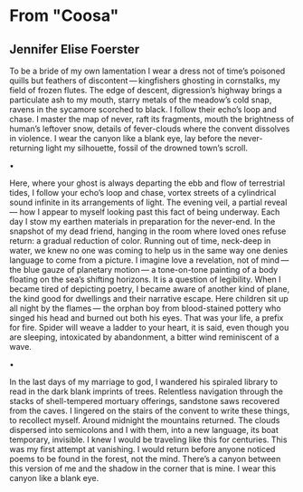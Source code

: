 # From "Coosa"
## Jennifer Elise Foerster
To be a bride of my own lamentation
I wear a dress not of time’s poisoned quills
but feathers of discontent — kingfishers
ghosting in cornstalks, my field of frozen flutes.
The edge of descent, digression’s highway
brings a particulate ash to my mouth,
starry metals of the meadow’s cold snap,
ravens in the sycamore scorched to black.
I follow their echo’s loop and chase.
I master the map of never, raft
its fragments, mouth the brightness of human’s
leftover snow, details of fever-clouds
where the convent dissolves in violence.
I wear the canyon like a blank eye,
lay before the never-returning light
my silhouette, fossil of the drowned town’s scroll.

•

Here, where your ghost is always departing
the ebb and flow of terrestrial tides,
I follow your echo’s loop and chase,
vortex streets of a cylindrical sound
infinite in its arrangements of light.
The evening veil, a partial reveal —
how I appear to myself looking past
this fact of being underway. Each day
I stow my earthen materials
in preparation for the never-end.
In the snapshot of my dead friend, hanging
in the room where loved ones refuse return:
a gradual reduction of color.
Running out of time, neck-deep in water,
we knew no one was coming to help us
in the same way one denies language
to come from a picture. I imagine
love a revelation, not of mind —
the blue gauze of planetary motion —
a tone-on-tone painting of a body
floating on the sea’s shifting horizons.
It is a question of legibility.
When I became tired of depicting
poetry, I became aware of
another kind of plane, the kind
good for dwellings and their narrative escape.
Here children sit up all night by the flames —
the orphan boy from blood-stained pottery
who singed his head and burned out both his eyes.
That was your life, a prefix for fire.
Spider will weave a ladder to your heart,
it is said, even though you are sleeping,
intoxicated by abandonment,
a bitter wind reminiscent of a wave.

•

In the last days of my marriage to god,
I wandered his spiraled library
to read in the dark blank imprints of trees.
Relentless navigation through the stacks
of shell-tempered mortuary offerings,
sandstone saws recovered from the caves.
I lingered on the stairs of the convent
to write these things, to recollect myself.
Around midnight the mountains returned.
The clouds dispersed into semicolons
and I with them, into a new language,
its boat temporary, invisible.
I knew I would be traveling like this
for centuries. This was my first attempt
at vanishing. I would return before
anyone noticed poems to be found
in the forest, not the mind.
There’s a canyon between this version of me
and the shadow in the corner that is mine.
I wear this canyon like a blank eye.